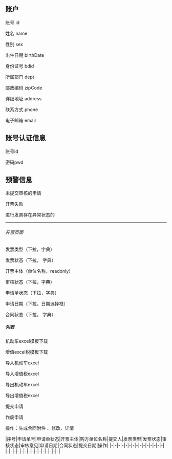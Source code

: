## 账户

账号 id

姓名 name 

性别 sex

出生日期 birthDate

身份证号 bdid

所属部门	dept

邮政编码 zipCode

详细地址 address

联系方式 phone

电子邮箱 email

## 账号认证信息

账号id

密码pwd

## 预警信息

未提交审核的申请

开票失败

进行发票存在异常状态的

----

###### 开票页面



发票类型（下拉，字典）

发票状态（下拉， 字典）

开票主体（单位名称，readonly）

审核状态（下拉，字典）

申请单状态（下拉，字典）

申请日期（下拉，日期选择框）

合同状态（下拉， 字典）

##### 列表

机动车excel模板下载

增值excel税模板下载

导入机动车excel

导入增值税excel

导出机动车excel

导出增值税excel

提交申请

作废申请

操作：生成合同附件 、修改、详情



|序号|申请单号|申请单状态|开票主体|购方单位名称|提交人|发票类型|发票状态|审核状态|审核意见|申请日期|合同状态|提交日期|操作|
|-|-|-|-|-|-|-|-|-|-|-|-|-|-|-|
|-|-|-|-|-|-|-|-|-|-|-|-|-|-|-|






















